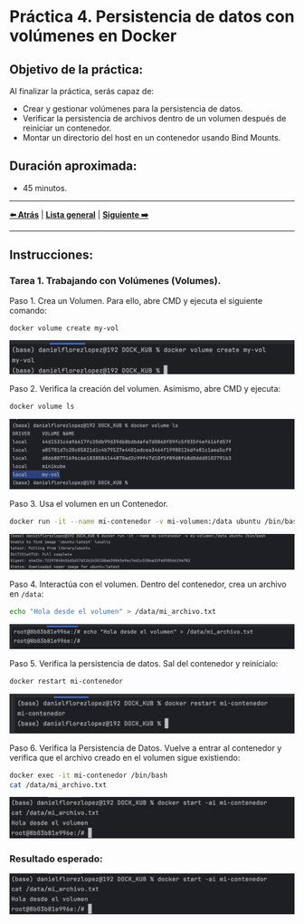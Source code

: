 # Práctica 4. Persistencia de datos con volúmenes en Docker

## Objetivo de la práctica:
Al finalizar la práctica, serás capaz de:
- Crear y gestionar volúmenes para la persistencia de datos.
- Verificar la persistencia de archivos dentro de un volumen después de reiniciar un contenedor.
- Montar un directorio del host en un contenedor usando Bind Mounts.

## Duración aproximada:
- 45 minutos.

---

**[⬅️ Atrás](https://netec-mx.github.io/CUSTOM_NETEC_DOCK_KUB_Priv/Capitulo3/)** | **[Lista general](https://netec-mx.github.io/CUSTOM_NETEC_DOCK_KUB_Priv/)** | **[Siguiente ➡️](https://netec-mx.github.io/CUSTOM_NETEC_DOCK_KUB_Priv/Capitulo5/)**

---

## Instrucciones:

### Tarea 1. Trabajando con Volúmenes (Volumes).

Paso 1. Crea un Volumen. Para ello, abre CMD y ejecuta el siguiente comando:

```bash
docker volume create my-vol
```

![cap4_create_vol.png](../images/cap4_create_vol.png)

Paso 2. Verifica la creación del volumen. Asimismo, abre CMD y ejecuta:

```bash
docker volume ls
```

![cap4_ls_vol.png](../images/cap4_ls_vol.png)

Paso 3. Usa el volumen en un Contenedor.

```bash
docker run -it --name mi-contenedor -v mi-volumen:/data ubuntu /bin/bash
```

![cap4_create_container.png](../images/cap4_create_container.png)

Paso 4. Interactúa con el volumen. Dentro del contenedor, crea un archivo en `/data`:

```bash
echo "Hola desde el volumen" > /data/mi_archivo.txt
```

![cap4_save_file.png](../images/cap4_save_file.png)

Paso 5. Verifica la persistencia de datos. Sal del contenedor y reinícialo:

```bash
docker restart mi-contenedor
```

![cap4_restart_container.png](../images/cap4_restart_container.png)

Paso 6. Verifica la Persistencia de Datos. Vuelve a entrar al contenedor y verifica que el archivo creado en el volumen sigue existiendo:

```bash
docker exec -it mi-contenedor /bin/bash
cat /data/mi_archivo.txt
```

![cap4_check_file.png](../images/cap4_check_file.png)

### Resultado esperado:

![cap4_check_file.png](../images/cap4_check_file.png)

